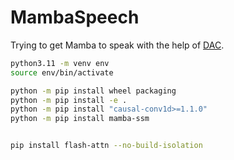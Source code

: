 # MambaSpeech

Trying to get Mamba to speak with the help of [DAC](https://github.com/descriptinc/descript-audio-codec).

```sh
python3.11 -m venv env
source env/bin/activate

python -m pip install wheel packaging
python -m pip install -e .
python -m pip install "causal-conv1d>=1.1.0"
python -m pip install mamba-ssm


pip install flash-attn --no-build-isolation
```

